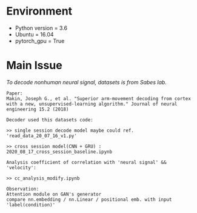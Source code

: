 # Environment
* Python version = 3.6
* Ubuntu = 16.04
* pytorch_gpu = True

# Main Issue
*To decode nonhuman neural signal, datasets is  from Sabes lab.*
```
Paper:
Makin, Joseph G., et al. "Superior arm-movement decoding from cortex with a new, unsupervised-learning algorithm." Journal of neural engineering 15.2 (2018)

Decoder used this datasets code:

>> single session decode model maybe could ref. 'read_data_20_07_16_v1.py'

>> cross session model(CNN + GRU) : 2020_08_17_cross_session_baseline.ipynb

Analysis coefficient of correlation with 'neural signal' &&  'velocity':

>> cc_analysis_modify.ipynb

Observation:
Attention module on GAN's generator
compare nn.embedding / nn.Linear / positional emb. with input 'label(condition)'
```
